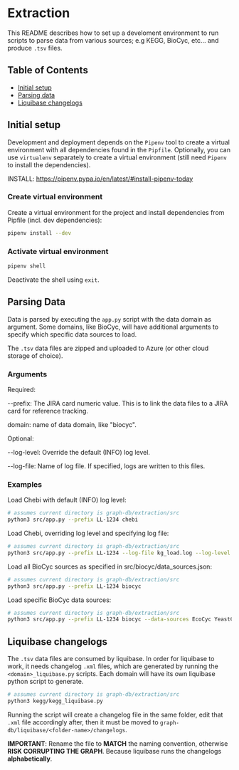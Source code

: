 # Extraction

This README describes how to set up a develoment environment to run scripts to parse data from
various sources; e.g KEGG, BioCyc, etc... and produce `.tsv` files.

## Table of Contents

-   [Initial setup](#initial-setup)
-   [Parsing data](#parsing-data)
-   [Liquibase changelogs](#liquibase-changelogs)

## Initial setup

Development and deployment depends on the `Pipenv` tool to create a virtual environment with all
dependencies found in the `Pipfile`. Optionally, you can use `virtualenv` separately to create a
virtual environment (still need `Pipenv` to install the dependencies).

INSTALL: https://pipenv.pypa.io/en/latest/#install-pipenv-today

### Create virtual environment

Create a virtual environment for the project and install dependencies from Pipfile (incl. dev
dependencies):

```bash
pipenv install --dev
```

### Activate virtual environment

```bash
pipenv shell
```

Deactivate the shell using `exit`.

## Parsing Data

Data is parsed by executing the `app.py` script with the data domain as argument. Some domains, like
BioCyc, will have additional arguments to specify which specific data sources to load.

The `.tsv` data files are zipped and uploaded to Azure (or other cloud storage of choice).

### Arguments

Required:

--prefix: The JIRA card numeric value. This is to link the data files to a JIRA card for reference
tracking.

domain: name of data domain, like "biocyc".

Optional:

--log-level: Override the default (INFO) log level.

--log-file: Name of log file. If specified, logs are written to this files.

### Examples

Load Chebi with default (INFO) log level:

```bash
# assumes current directory is graph-db/extraction/src
python3 src/app.py --prefix LL-1234 chebi
```

Load Chebi, overriding log level and specifying log file:

```bash
# assumes current directory is graph-db/extraction/src
python3 src/app.py --prefix LL-1234 --log-file kg_load.log --log-level DEBUG chebi
```

Load all BioCyc sources as specified in src/biocyc/data_sources.json:

```bash
# assumes current directory is graph-db/extraction/src
python3 src/app.py --prefix LL-1234 biocyc
```

Load specific BioCyc data sources:

```bash
# assumes current directory is graph-db/extraction/src
python3 src/app.py --prefix LL-1234 biocyc --data-sources EcoCyc YeastCyc MetaCyc
```

## Liquibase changelogs

The `.tsv` data files are consumed by liquibase. In order for liquibase to work, it needs
changelog `.xml` files, which are generated by running the `<domain>_liquibase.py` scripts. Each
domain will have its own liquibase python script to generate.

```bash
# assumes current directory is graph-db/extraction/src
python3 kegg/kegg_liquibase.py
```

Running the script will create a changelog file in the same folder, edit that `.xml` file
accordingly after, then it must be moved to `graph-db/liquibase/<folder-name>/changelogs`.

**IMPORTANT**: Rename the file to **MATCH** the naming convention, otherwise **RISK CORRUPTING THE
GRAPH**. Because liquibase runs the changelogs **alphabetically**.
